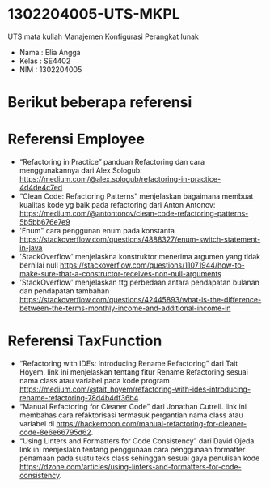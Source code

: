 # 1302204005-UTS-MKPL
UTS mata kuliah Manajemen Konfigurasi Perangkat lunak

* Nama : Elia Angga
* Kelas : SE4402
* NIM : 1302204005

# Berikut beberapa referensi 
# Referensi Employee
- “Refactoring in Practice” panduan Refactoring dan cara menggunakannya dari Alex Sologub: https://medium.com/@alex.sologub/refactoring-in-practice-4d4de4c7ed
- “Clean Code: Refactoring Patterns” menjelaskan bagaimana membuat kualitas kode yg baik pada refactoring dari Anton Antonov: https://medium.com/@antontonov/clean-code-refactoring-patterns-5b5bb676e7e9
- 'Enum"  cara penggunan enum pada konstanta https://stackoverflow.com/questions/4888327/enum-switch-statement-in-java
- 'StackOverflow' menjelaskna konstruktor menerima argumen yang tidak bernilai null https://stackoverflow.com/questions/11071944/how-to-make-sure-that-a-constructor-receives-non-null-arguments
- 'StackOverflow' menjelaskan ttg perbedaan antara pendapatan bulanan dan pendapatan tambahan https://stackoverflow.com/questions/42445893/what-is-the-difference-between-the-terms-monthly-income-and-additional-income-in

# Referensi TaxFunction
- “Refactoring with IDEs: Introducing Rename Refactoring” dari Tait Hoyem. link ini menjelaskan tentang fitur Rename Refactoring sesuai nama class atau variabel pada kode program https://medium.com/@tait_hoyem/refactoring-with-ides-introducing-rename-refactoring-78d4b4df36b4.
- “Manual Refactoring for Cleaner Code” dari Jonathan Cutrell. link ini membahas cara refaktorisasi termasuk pergantian nama class atau variabel di https://hackernoon.com/manual-refactoring-for-cleaner-code-8e6e66795d62.
- “Using Linters and Formatters for Code Consistency” dari David Ojeda. link ini menjeslakn tentang penggunaan cara penggunaan formatter penamaan pada suatu teks class sehinggan sesuai gaya penulisan kode https://dzone.com/articles/using-linters-and-formatters-for-code-consistency.
